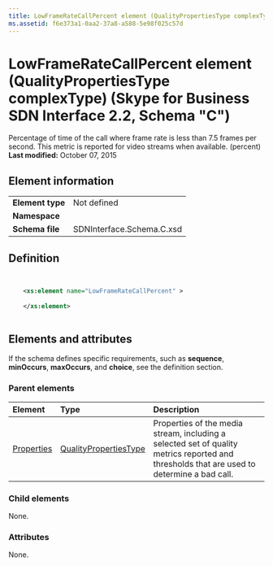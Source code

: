 ```yaml
---
title: LowFrameRateCallPercent element (QualityPropertiesType complexType) (Skype for Business SDN Interface 2.2, Schema "C")
ms.assetid: f6e373a1-0aa2-37a8-a588-5e98f025c57d
---
```



# LowFrameRateCallPercent element (QualityPropertiesType complexType) (Skype for Business SDN Interface 2.2, Schema "C")
Percentage of time of the call where frame rate is less than 7.5 frames per second. This metric is reported for video streams when available. (percent) 
 **Last modified:** October 07, 2015
  
    
    


## Element information


|||
|:-----|:-----|
|**Element type**|Not defined |
|**Namespace**||
|**Schema file**|SDNInterface.Schema.C.xsd |
   

## Definition


```XML


    <xs:element name="LowFrameRateCallPercent" >
    
    </xs:element>
  
```


## Elements and attributes

If the schema defines specific requirements, such as **sequence**, **minOccurs**, **maxOccurs**, and **choice**, see the definition section. 
  
    
    

### Parent elements



|**Element**|**Type**|**Description**|
|:-----|:-----|:-----|
| [Properties](properties-element-qualitytype-complextype.md)| [QualityPropertiesType](qualitypropertiestype-complextype.md)|Properties of the media stream, including a selected set of quality metrics reported and thresholds that are used to determine a bad call. |
   

### Child elements

None. 
  
    
    

### Attributes

None. 
  
    
    

